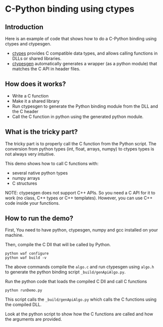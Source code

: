 C-Python binding using ctypes
=============================

Introduction
------------

Here is an example of code that shows how to do a C-Python binding using ctypes and ctypesgen.

- [ctypes](https://docs.python.org/2.7/library/ctypes.html) provides C compatible data types, and allows calling functions in DLLs or shared libraries.
- [ctypesgen](https://github.com/davidjamesca/ctypesgen) automatically generates a wrapper (as  a python module) that matches the C API in header files.

How does it works?
------------------
- Write a C function
- Make it a shared library
- Run ctypesgen to generate the Python binding module from the DLL and the C header
- Call the C function in python using the generated python module.

What is the tricky part?
------------------------
The tricky part is to properly call the C function from the Python script.
The conversion from python types (int, float, arrays, numpy) to ctypes types is not always very intuitive.

This demo shows how to call C functions with:
- several native python types
- numpy arrays
- C structures

NOTE: ctypesgen does not support C++ APIs. So you need a C API for it to work (no class, C++ types or C++ templates). However, you can use C++ code inside your functions.

How to run the demo?
--------------------

First, You need to have python, ctypesgen, numpy and gcc installed on your machine.

Then, compile the C Dll that will be called by Python.
```
python waf configure
python waf build -v
```
The above commands compile the `algo.c` and run ctypesgen using `algo.h` to generate the python binding script `_build/genApiAlgo.py`.


Run the python code that loads the compiled C Dll and call C functions
```
python runDemo.py
```
This script calls the `_build/genApiAlgo.py` which calls the C functions using the compiled DLL.

Look at the python script to show how the C functions are called and how the arguments are provided.
